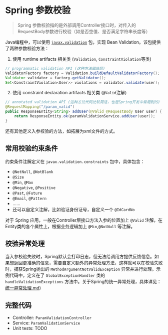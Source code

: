 # Spring 参数校验
> Spring 参数校验指的是外部调用Controller接口时，对传入的RequestBody参数进行校验（如是否空值、是否满足字符串长度等）

Java编程中，可以使用 [`javax.validation`](https://docs.jboss.org/hibernate/stable/beanvalidation/api/javax/validation/package-summary.html) 包，实现 Bean Validation。该包提供了两种参数校验方法：
1. 使用 runtime artifacts 相关类 (`Validation`, `ConstraintViolation`等类)
```java
// programmatic validation API (这种方法偏底层)
ValidatorFactory factory = Validation.buildDefaultValidatorFactory();
Validator validator = factory.getValidator();
Set<ConstraintViolation<User>> violations = validator.validate(user);
```
2. 使用 constraint declaration artifacts 相关类 (`@Valid`注解)
```java
// annotated validation API (这种方法代码比较简洁，也是Spring开发中常用到的)
@RequestMapping("/param_valid")
public ResponseEntity<String> addUser(@Valid @RequestBody User user) {
    return ResponseEntity.ok(paramValidationService.addUser(user));
}
```
还有其他定义入参校验的方法，如拓展为xml文件的方式。

## 常用校验约束条件
约束条件注解定义在 `javax.validation.constraints` 包中，具体包含：
* `@NotNull`, `@NotBlank`
* `@Size`
* `@Min`, `@Max`
* `@Negative`, `@Positive`
* `@Past`, `@Future`
* `@Email`, `@Pattern`
* ......
* 还可以自定义注解，比如验证身份证号，自定义一个 `@IdCardNo`

对于 Spring 应用，一般在Controller层接口方法入参的位置加上 `@Valid` 注解，在Entity类的各个属性上，根据业务逻辑加上 `@Min`,`@NotNull` 等注解。

## 校验异常处理
当入参校验失败时，Spring默认会打印日志，但无法给调用方提供反馈信息。如果想返回更准确的信息，需要自定义额外的异常处理方法，这样就可以在校验失败时，捕获Spring抛出的 `MethodArgumentNotValidException` 异常并进行处理。示例代码中，定义在了 `GlobalExceptionHandler` 类的 `handleValidationExceptions` 方法中。关于Spring的统一异常处理，具体详见： [统一异常处理.md](./exception_handling.md))

## 完整代码
* Controller: `ParamValidationController`
* Service: `ParamValidationService`
* Unit tests: TODO

